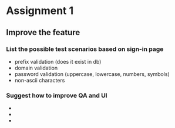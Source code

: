 # Assignment 1
## Improve the feature
### List the possible test scenarios based on sign-in page
- prefix validation (does it exist in db)
- domain validation
- password validation (uppercase, lowercase, numbers, symbols)
- non-ascii characters

### Suggest how to improve QA and UI
-
-
-
